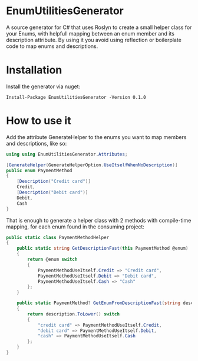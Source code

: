 # EnumUtilitiesGenerator

A source generator for C# that uses Roslyn to create a small helper class for your Enums, with helpfull mapping between an enum member and its description attribute. By using it you avoid using reflection or boilerplate code to map enums and descriptions.

# Installation

Install the generator via nuget:

`Install-Package EnumUtilitiesGenerator -Version 0.1.0`

# How to use it

Add the attribute GenerateHelper to the enums you want to map members and descriptions, like so:

```csharp
using using EnumUtilitiesGenerator.Attributes;

[GenerateHelper(GenerateHelperOption.UseItselfWhenNoDescription)]
public enum PaymentMethod
{
    [Description("Credit card")]
    Credit,
    [Description("Debit card")]
    Debit,
    Cash
}
```

That is enough to generate a helper class with 2 methods with compile-time mapping, for each enum found in the consuming project:

```csharp
public static class PaymentMethodHelper
{
    public static string GetDescriptionFast(this PaymentMethod @enum)
    {
        return @enum switch
        {
            PaymentMethodUseItself.Credit => "Credit card",
            PaymentMethodUseItself.Debit => "Debit card",
            PaymentMethodUseItself.Cash => "Cash"
        };
    }

    public static PaymentMethod? GetEnumFromDescriptionFast(string description)
    {
        return description.ToLower() switch
        {
            "credit card" => PaymentMethodUseItself.Credit,
            "debit card" => PaymentMethodUseItself.Debit,
            "cash" => PaymentMethodUseItself.Cash
        };
    }
}
```

